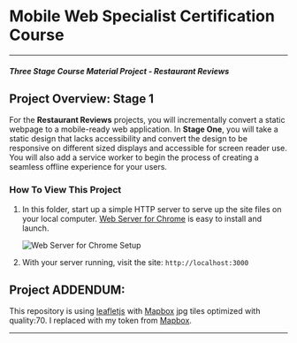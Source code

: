 # Mobile Web Specialist Certification Course
---
#### _Three Stage Course Material Project - Restaurant Reviews_

## Project Overview: Stage 1

For the **Restaurant Reviews** projects, you will incrementally convert a static webpage to a mobile-ready web application. In **Stage One**, you will take a static design that lacks accessibility and convert the design to be responsive on different sized displays and accessible for screen reader use. You will also add a service worker to begin the process of creating a seamless offline experience for your users.

### How To View This Project

1. In this folder, start up a simple HTTP server to serve up the site files on your local computer. [Web Server for Chrome](https://chrome.google.com/webstore/detail/web-server-for-chrome/ofhbbkphhbklhfoeikjpcbhemlocgigb?hl=en) is easy to install and launch.  

   ![Web Server for Chrome Setup](../img/web-server-for-chrome.PNG)

2. With your server running, visit the site: `http://localhost:3000`

## Project ADDENDUM:

This repository is using [leafletjs](https://leafletjs.com/) with [Mapbox](https://www.mapbox.com/) jpg tiles optimized with quality:70.
I replaced <your MAPBOX API KEY HERE> with my token from [Mapbox](https://www.mapbox.com/).

---